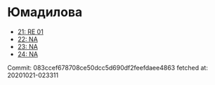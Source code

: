 # Юмадилова
- [21: RE 01](21.md)
- [22: NA](22.md)
- [23: NA](23.md)
- [24: NA](24.md)

Commit: 083ccef678708ce50dcc5d690df2feefdaee4863
 fetched at: 20201021-023311
